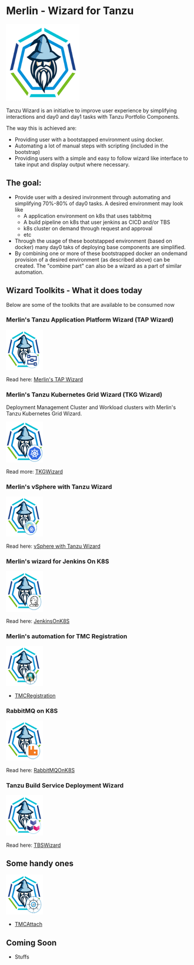 # Merlin - Wizard for Tanzu


<img src="images/logo-tanzuwizard.png" alt="Tanzu Wizard" width=200 height=210/> 


Tanzu Wizard is an initiative to improve user experience by simplifying interactions and day0 and day1 tasks with Tanzu Portfolio Components.

The way this is achieved are:
- Providing user with a bootstapped environment using docker.
- Automating a lot of manual steps with scripting (included in the bootstrap)
- Providing users with a simple and easy to follow wizard like interface to take input and display output where necessary.


## The goal:
- Provide user with a desired invironment through automating and simplifying 70%-80% of day0 tasks. A desired environment may look like
    - A application environment on k8s that uses tabbitmq
    - A build pipeline on k8s that user jenkins as CICD and/or TBS
    - k8s cluster on demand through request and approval
    - etc
- Through the usage of these bootstapped environment (based on docker) many day0 taks of deploying base components are simplified.
- By combining one or more of these bootstrapped docker an ondemand provision of a desired environment (as described above) can be created. The "combine part" can also be a wizard as a part of similar automation.



## Wizard Toolkits - What it does today

Below are some of the toolkits that are available to be consumed now

### Merlin's Tanzu Application Platform Wizard (TAP Wizard)

<img src="images/logo-tap.png" alt="Tanzu TAP Wizard" width=100 height=110/>

Read here: [Merlin's TAP Wizard](https://github.com/alinahid477/tapwizard)


### Merlin's Tanzu Kubernetes Grid Wizard (TKG Wizard)

Deployment Management Cluster and Workload clusters with Merlin's Tanzu Kubernetes Grid Wizard.

<img src="images/logo-merlin-tkg.png" alt="Merlin TKG" width=100 height=110/>


Read more: [TKGWizard](https://github.com/alinahid477/merlin-tkg)

### Merlin's vSphere with Tanzu Wizard

<img src="images/logo-vsphere-with-tanzu.png" alt="vSphere with Tanzu Wizard" width=100 height=110/>

Read here: [vSphere with Tanzu Wizard](https://github.com/alinahid477/vsphere-with-tanzu-wizard)


### Merlin's wizard for Jenkins On K8S


<img src="images/logo-jenkinsonk8s.png" alt="Jenkins on K8S Wizard" width=100 height=110/>

Read here: [JenkinsOnK8S](https://github.com/alinahid477/jenkinsonk8s)


### Merlin's automation for TMC Registration

<img src="images/logo-tmc-registration.png" alt="Merlin's automation for TMC Registration" width=100 height=110/>

- [TMCRegistration](https://github.com/alinahid477/tmc-registration)


### RabbitMQ on K8S

<img src="images/logo-rabbitmqonk8s.png" alt="RabbitMQ on K8S Wizard" width=100 height=110/>

Read here: [RabbitMQOnK8S](https://github.com/alinahid477/rabbitmqonk8s)


### Tanzu Build Service Deployment Wizard

<img src="images/logo-tbswizard.png" alt="Tanzu Build Service Wizard" width=100 height=110/>

Read here: [TBSWizard](https://github.com/alinahid477/tbswizard)


## Some handy ones

<img src="images/logo-tmcwizard.png" alt="TMC Wizard" width=100 height=110/>


- [TMCAttach](https://github.com/alinahid477/tmc-attach)


## Coming Soon

- Stuffs
